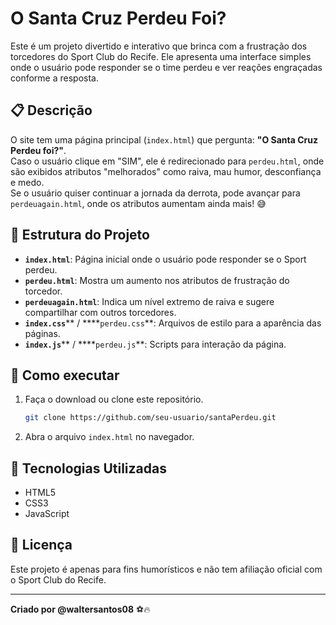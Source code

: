 # O Santa Cruz Perdeu Foi?

Este é um projeto divertido e interativo que brinca com a frustração dos torcedores do Sport Club do Recife. Ele apresenta uma interface simples onde o usuário pode responder se o time perdeu e ver reações engraçadas conforme a resposta.

## 📋 Descrição

O site tem uma página principal (`index.html`) que pergunta: **"O Santa Cruz Perdeu foi?"**.\
Caso o usuário clique em "SIM", ele é redirecionado para `perdeu.html`, onde são exibidos atributos "melhorados" como raiva, mau humor, desconfiança e medo.\
Se o usuário quiser continuar a jornada da derrota, pode avançar para `perdeuagain.html`, onde os atributos aumentam ainda mais! 😅

## 📂 Estrutura do Projeto

- **`index.html`**: Página inicial onde o usuário pode responder se o Sport perdeu.
- **`perdeu.html`**: Mostra um aumento nos atributos de frustração do torcedor.
- **`perdeuagain.html`**: Indica um nível extremo de raiva e sugere compartilhar com outros torcedores.
- **`index.css`**\*\* / \*\*\*\*`perdeu.css`\*\*: Arquivos de estilo para a aparência das páginas.
- **`index.js`**\*\* / \*\*\*\*`perdeu.js`\*\*: Scripts para interação da página.

## 🚀 Como executar

1. Faça o download ou clone este repositório.
   ```bash
   git clone https://github.com/seu-usuario/santaPerdeu.git
   ```
2. Abra o arquivo `index.html` no navegador.

## 🎨 Tecnologias Utilizadas

- HTML5
- CSS3
- JavaScript

## 📜 Licença

Este projeto é apenas para fins humorísticos e não tem afiliação oficial com o Sport Club do Recife.

---

**Criado por @waltersantos08** ⚽🔥

